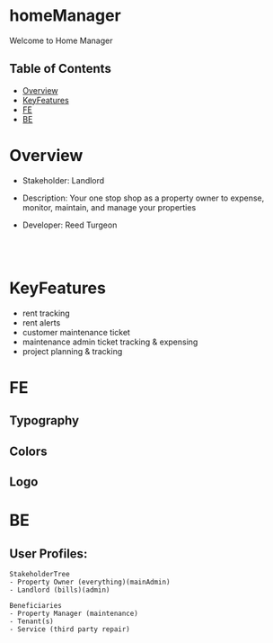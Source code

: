 # homeManager
Welcome to Home Manager

## Table of Contents

- [Overview](#Overview)
- [KeyFeatures](#KeyFeatures)
- [FE](#FE)
- [BE](#BE)


# Overview


- Stakeholder: Landlord

- Description: Your one stop shop as a property owner to expense, monitor, maintain, and manage your properties

- Developer: Reed Turgeon

<br/>
<br/>

# KeyFeatures
- rent tracking
- rent alerts
- customer maintenance ticket
- maintenance admin ticket tracking & expensing
- project planning & tracking 

# FE 

## Typography

## Colors

## Logo



# BE



## User Profiles:
    StakeholderTree
    - Property Owner (everything)(mainAdmin)
    - Landlord (bills)(admin)

    Beneficiaries
    - Property Manager (maintenance)
    - Tenant(s)
    - Service (third party repair)
